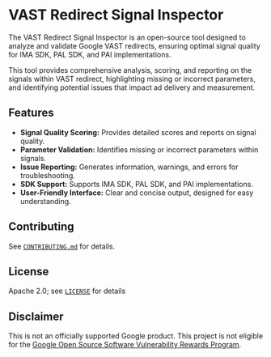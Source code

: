 # VAST Redirect Signal Inspector

The VAST Redirect Signal Inspector is an open-source tool designed to analyze and validate Google VAST redirects, ensuring optimal signal quality for IMA SDK, PAL SDK, and PAI implementations.

This tool provides comprehensive analysis, scoring, and reporting on the signals within VAST redirect, highlighting missing or incorrect parameters, and identifying potential issues that impact ad delivery and measurement.

## Features

- **Signal Quality Scoring:** Provides detailed scores and reports on signal quality.
- **Parameter Validation:** Identifies missing or incorrect parameters within signals.
- **Issue Reporting:** Generates information, warnings, and errors for troubleshooting.
- **SDK Support:** Supports IMA SDK, PAL SDK, and PAI implementations.
- **User-Friendly Interface:** Clear and concise output, designed for easy understanding.

## Contributing

See [`CONTRIBUTING.md`](CONTRIBUTING.md) for details.

## License

Apache 2.0; see [`LICENSE`](LICENSE) for details

## Disclaimer

This is not an officially supported Google product. This project is not
eligible for the [Google Open Source Software Vulnerability Rewards
Program](https://bughunters.google.com/open-source-security).
